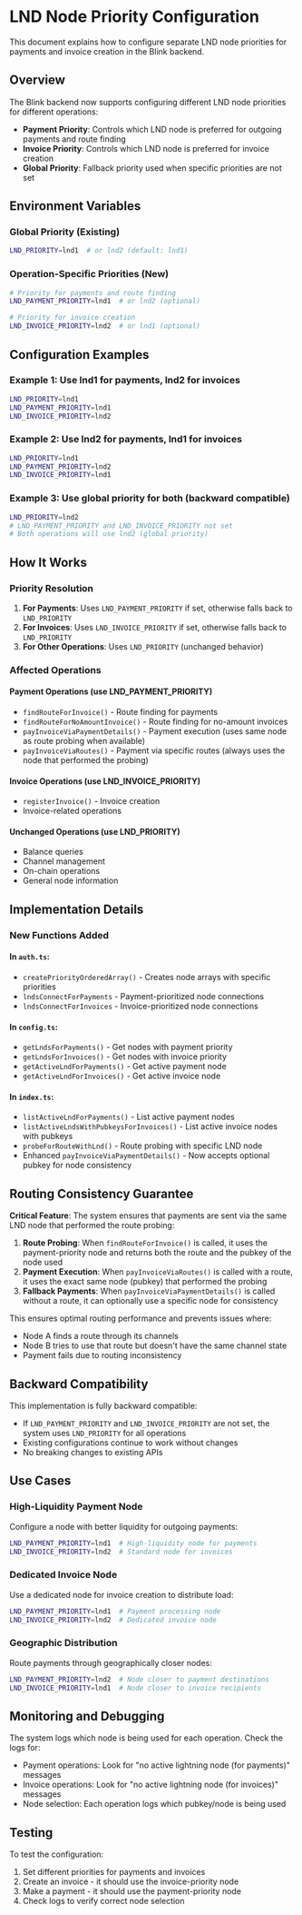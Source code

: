 # LND Node Priority Configuration

This document explains how to configure separate LND node priorities for payments and invoice creation in the Blink backend.

## Overview

The Blink backend now supports configuring different LND node priorities for different operations:
- **Payment Priority**: Controls which LND node is preferred for outgoing payments and route finding
- **Invoice Priority**: Controls which LND node is preferred for invoice creation
- **Global Priority**: Fallback priority used when specific priorities are not set

## Environment Variables

### Global Priority (Existing)
```bash
LND_PRIORITY=lnd1  # or lnd2 (default: lnd1)
```

### Operation-Specific Priorities (New)
```bash
# Priority for payments and route finding
LND_PAYMENT_PRIORITY=lnd1  # or lnd2 (optional)

# Priority for invoice creation
LND_INVOICE_PRIORITY=lnd2  # or lnd1 (optional)
```

## Configuration Examples

### Example 1: Use lnd1 for payments, lnd2 for invoices
```bash
LND_PRIORITY=lnd1
LND_PAYMENT_PRIORITY=lnd1
LND_INVOICE_PRIORITY=lnd2
```

### Example 2: Use lnd2 for payments, lnd1 for invoices
```bash
LND_PRIORITY=lnd1
LND_PAYMENT_PRIORITY=lnd2
LND_INVOICE_PRIORITY=lnd1
```

### Example 3: Use global priority for both (backward compatible)
```bash
LND_PRIORITY=lnd2
# LND_PAYMENT_PRIORITY and LND_INVOICE_PRIORITY not set
# Both operations will use lnd2 (global priority)
```

## How It Works

### Priority Resolution
1. **For Payments**: Uses `LND_PAYMENT_PRIORITY` if set, otherwise falls back to `LND_PRIORITY`
2. **For Invoices**: Uses `LND_INVOICE_PRIORITY` if set, otherwise falls back to `LND_PRIORITY`
3. **For Other Operations**: Uses `LND_PRIORITY` (unchanged behavior)

### Affected Operations

#### Payment Operations (use LND_PAYMENT_PRIORITY)
- `findRouteForInvoice()` - Route finding for payments
- `findRouteForNoAmountInvoice()` - Route finding for no-amount invoices
- `payInvoiceViaPaymentDetails()` - Payment execution (uses same node as route probing when available)
- `payInvoiceViaRoutes()` - Payment via specific routes (always uses the node that performed the probing)

#### Invoice Operations (use LND_INVOICE_PRIORITY)
- `registerInvoice()` - Invoice creation
- Invoice-related operations

#### Unchanged Operations (use LND_PRIORITY)
- Balance queries
- Channel management
- On-chain operations
- General node information

## Implementation Details

### New Functions Added

#### In `auth.ts`:
- `createPriorityOrderedArray()` - Creates node arrays with specific priorities
- `lndsConnectForPayments` - Payment-prioritized node connections
- `lndsConnectForInvoices` - Invoice-prioritized node connections

#### In `config.ts`:
- `getLndsForPayments()` - Get nodes with payment priority
- `getLndsForInvoices()` - Get nodes with invoice priority
- `getActiveLndForPayments()` - Get active payment node
- `getActiveLndForInvoices()` - Get active invoice node

#### In `index.ts`:
- `listActiveLndForPayments()` - List active payment nodes
- `listActiveLndsWithPubkeysForInvoices()` - List active invoice nodes with pubkeys
- `probeForRouteWithLnd()` - Route probing with specific LND node
- Enhanced `payInvoiceViaPaymentDetails()` - Now accepts optional pubkey for node consistency

## Routing Consistency Guarantee

**Critical Feature**: The system ensures that payments are sent via the same LND node that performed the route probing:

1. **Route Probing**: When `findRouteForInvoice()` is called, it uses the payment-priority node and returns both the route and the pubkey of the node used
2. **Payment Execution**: When `payInvoiceViaRoutes()` is called with a route, it uses the exact same node (pubkey) that performed the probing
3. **Fallback Payments**: When `payInvoiceViaPaymentDetails()` is called without a route, it can optionally use a specific node for consistency

This ensures optimal routing performance and prevents issues where:
- Node A finds a route through its channels
- Node B tries to use that route but doesn't have the same channel state
- Payment fails due to routing inconsistency

## Backward Compatibility

This implementation is fully backward compatible:
- If `LND_PAYMENT_PRIORITY` and `LND_INVOICE_PRIORITY` are not set, the system uses `LND_PRIORITY` for all operations
- Existing configurations continue to work without changes
- No breaking changes to existing APIs

## Use Cases

### High-Liquidity Payment Node
Configure a node with better liquidity for outgoing payments:
```bash
LND_PAYMENT_PRIORITY=lnd1  # High-liquidity node for payments
LND_INVOICE_PRIORITY=lnd2  # Standard node for invoices
```

### Dedicated Invoice Node
Use a dedicated node for invoice creation to distribute load:
```bash
LND_PAYMENT_PRIORITY=lnd1  # Payment processing node
LND_INVOICE_PRIORITY=lnd2  # Dedicated invoice node
```

### Geographic Distribution
Route payments through geographically closer nodes:
```bash
LND_PAYMENT_PRIORITY=lnd2  # Node closer to payment destinations
LND_INVOICE_PRIORITY=lnd1  # Node closer to invoice recipients
```

## Monitoring and Debugging

The system logs which node is being used for each operation. Check the logs for:
- Payment operations: Look for "no active lightning node (for payments)" messages
- Invoice operations: Look for "no active lightning node (for invoices)" messages
- Node selection: Each operation logs which pubkey/node is being used

## Testing

To test the configuration:
1. Set different priorities for payments and invoices
2. Create an invoice - it should use the invoice-priority node
3. Make a payment - it should use the payment-priority node
4. Check logs to verify correct node selection
